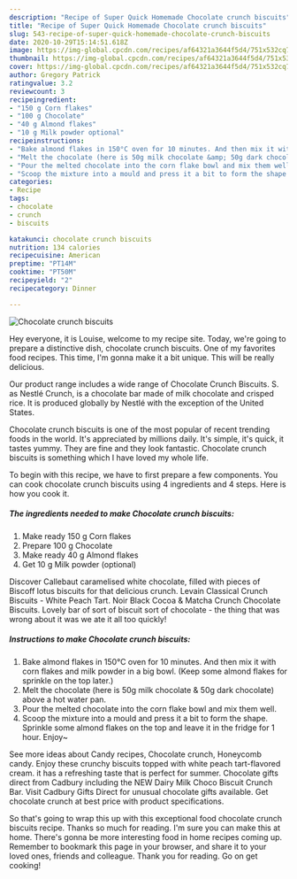 ```yaml
---
description: "Recipe of Super Quick Homemade Chocolate crunch biscuits"
title: "Recipe of Super Quick Homemade Chocolate crunch biscuits"
slug: 543-recipe-of-super-quick-homemade-chocolate-crunch-biscuits
date: 2020-10-29T15:14:51.618Z
image: https://img-global.cpcdn.com/recipes/af64321a3644f5d4/751x532cq70/chocolate-crunch-biscuits-recipe-main-photo.jpg
thumbnail: https://img-global.cpcdn.com/recipes/af64321a3644f5d4/751x532cq70/chocolate-crunch-biscuits-recipe-main-photo.jpg
cover: https://img-global.cpcdn.com/recipes/af64321a3644f5d4/751x532cq70/chocolate-crunch-biscuits-recipe-main-photo.jpg
author: Gregory Patrick
ratingvalue: 3.2
reviewcount: 3
recipeingredient:
- "150 g Corn flakes"
- "100 g Chocolate"
- "40 g Almond flakes"
- "10 g Milk powder optional"
recipeinstructions:
- "Bake almond flakes in 150°C oven for 10 minutes. And then mix it with corn flakes and milk powder in a big bowl. (Keep some almond flakes for sprinkle on the top later.)"
- "Melt the chocolate (here is 50g milk chocolate &amp; 50g dark chocolate) above a hot water pan."
- "Pour the melted chocolate into the corn flake bowl and mix them well."
- "Scoop the mixture into a mould and press it a bit to form the shape. Sprinkle some almond flakes on the top and leave it in the fridge for 1 hour. Enjoy~"
categories:
- Recipe
tags:
- chocolate
- crunch
- biscuits

katakunci: chocolate crunch biscuits 
nutrition: 134 calories
recipecuisine: American
preptime: "PT14M"
cooktime: "PT50M"
recipeyield: "2"
recipecategory: Dinner

---
```



![Chocolate crunch biscuits](https://img-global.cpcdn.com/recipes/af64321a3644f5d4/751x532cq70/chocolate-crunch-biscuits-recipe-main-photo.jpg)

Hey everyone, it is Louise, welcome to my recipe site. Today, we're going to prepare a distinctive dish, chocolate crunch biscuits. One of my favorites food recipes. This time, I'm gonna make it a bit unique. This will be really delicious.

Our product range includes a wide range of Chocolate Crunch Biscuits. S. as Nestlé Crunch, is a chocolate bar made of milk chocolate and crisped rice. It is produced globally by Nestlé with the exception of the United States.

Chocolate crunch biscuits is one of the most popular of recent trending foods in the world. It's appreciated by millions daily. It's simple, it's quick, it tastes yummy. They are fine and they look fantastic. Chocolate crunch biscuits is something which I have loved my whole life.


To begin with this recipe, we have to first prepare a few components. You can cook chocolate crunch biscuits using 4 ingredients and 4 steps. Here is how you cook it.

<!--inarticleads1-->

##### The ingredients needed to make Chocolate crunch biscuits:

1. Make ready 150 g Corn flakes
1. Prepare 100 g Chocolate
1. Make ready 40 g Almond flakes
1. Get 10 g Milk powder (optional)


Discover Callebaut caramelised white chocolate, filled with pieces of Biscoff lotus biscuits for that delicious crunch. Levain Classical Crunch Biscuits - White Peach Tart. Noir Black Cocoa &amp; Matcha Crunch Chocolate Biscuits. Lovely bar of sort of biscuit sort of chocolate - the thing that was wrong about it was we ate it all too quickly! 

<!--inarticleads2-->

##### Instructions to make Chocolate crunch biscuits:

1. Bake almond flakes in 150°C oven for 10 minutes. And then mix it with corn flakes and milk powder in a big bowl. (Keep some almond flakes for sprinkle on the top later.)
1. Melt the chocolate (here is 50g milk chocolate &amp; 50g dark chocolate) above a hot water pan.
1. Pour the melted chocolate into the corn flake bowl and mix them well.
1. Scoop the mixture into a mould and press it a bit to form the shape. Sprinkle some almond flakes on the top and leave it in the fridge for 1 hour. Enjoy~


See more ideas about Candy recipes, Chocolate crunch, Honeycomb candy. Enjoy these crunchy biscuits topped with white peach tart-flavored cream. it has a refreshing taste that is perfect for summer. Chocolate gifts direct from Cadbury including the NEW Dairy Milk Choco Biscuit Crunch Bar. Visit Cadbury Gifts Direct for unusual chocolate gifts available. Get chocolate crunch at best price with product specifications. 

So that's going to wrap this up with this exceptional food chocolate crunch biscuits recipe. Thanks so much for reading. I'm sure you can make this at home. There's gonna be more interesting food in home recipes coming up. Remember to bookmark this page in your browser, and share it to your loved ones, friends and colleague. Thank you for reading. Go on get cooking!
